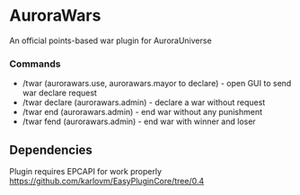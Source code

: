 # AuroraWars
An official points-based war plugin for AuroraUniverse

### Commands
- /twar (aurorawars.use, aurorawars.mayor to declare) - open GUI to send war declare request 
- /twar declare <attacker> <victim> (aurorawars.admin) - declare a war without request
- /twar end <town> (aurorawars.admin) - end war without any punishment
- /twar fend <town> (aurorawars.admin) - end war with winner and loser
  
## Dependencies 
Plugin requires EPCAPI for work properly
https://github.com/karlovm/EasyPluginCore/tree/0.4
